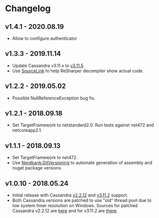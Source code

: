 # Changelog
## v1.4.1 - 2020.08.19
- Allow to configure authenticator

## v1.3.3 - 2019.11.14
- Update Cassandra v3.11.x to [v3.11.5](http://archive.apache.org/dist/cassandra/3.11.5/).
- Use [SourceLink](https://github.com/dotnet/sourcelink) to help ReSharper decompiler show actual code.

## v1.2.2 - 2019.05.02
- Possible NullReferenceException bug fix.

## v1.2.1 - 2018.09.18
- Set TargetFramework to netstandard2.0. Run tests against net472 and netcoreapp2.1.

## v1.1.1 - 2018.09.13
- Set TargetFramework to net472.
- Use [Nerdbank.GitVersioning](https://github.com/AArnott/Nerdbank.GitVersioning) to automate generation of assembly 
  and nuget package versions.

## v1.0.10 - 2018.05.24
- Initial release with Cassandra [v2.2.12](http://archive.apache.org/dist/cassandra/2.2.12/) and 
  [v3.11.2](http://archive.apache.org/dist/cassandra/3.11.2/) support.
- Both Cassandra versions are patched to use "old" thread pool due to low system timer resolution on Windows.
  Sources for patched Cassandra v2.2.12 are [here](https://github.com/skbkontur/cassandra/tree/cassandra-2.2.12-oldThreadPool)
  and for v3.11.2 are [there](https://github.com/skbkontur/cassandra/tree/cassandra-3.11.2-oldThreadPool).
